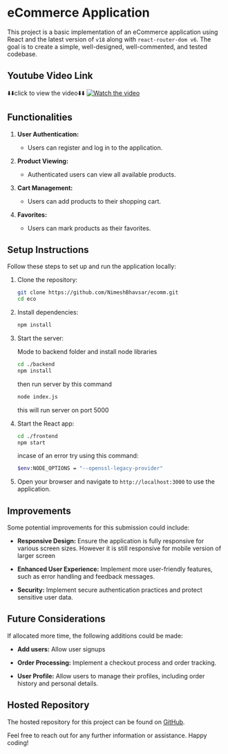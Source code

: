 # eCommerce Application

This project is a basic implementation of an eCommerce application using React and the latest version of `v18` along with `react-router-dom v6`. The goal is to create a simple, well-designed, well-commented, and tested codebase.

## Youtube Video Link
⬇️⬇️click to view the video⬇️⬇️
[![Watch the video](https://img.youtube.com/vi/FuJxDyHbFqY/maxresdefault.jpg)](https://www.youtube.com/embed/niA_G032HqA)

## Functionalities

1. **User Authentication:**
   - Users can register and log in to the application.

2. **Product Viewing:**
   - Authenticated users can view all available products.

3. **Cart Management:**
   - Users can add products to their shopping cart.
   
4. **Favorites:**
   - Users can mark products as their favorites.

## Setup Instructions

Follow these steps to set up and run the application locally:

1. Clone the repository:
   ```bash
   git clone https://github.com/NimeshBhavsar/ecomm.git
   cd eco
   ```

2. Install dependencies:
   ```bash
   npm install
   ```

3. Start the server:
   
   Mode to backend folder and install node libraries
   ```bash
   cd ./backend
   npm install
   ```
   then run server by this command
   ```bash
   node index.js
   ```
   this will run server on port 5000

4. Start the React app:
   ```bash
   cd ./frontend
   npm start
   ```
   incase of an error try using this command:
   ```bash
   $env:NODE_OPTIONS = "--openssl-legacy-provider"
   ```
   

5. Open your browser and navigate to `http://localhost:3000` to use the application.

## Improvements

Some potential improvements for this submission could include:

- **Responsive Design:** Ensure the application is fully responsive for various screen sizes. However it is still responsive for mobile version of larger screen

- **Enhanced User Experience:** Implement more user-friendly features, such as error handling and feedback messages.

- **Security:** Implement secure authentication practices and protect sensitive user data.

## Future Considerations

If allocated more time, the following additions could be made:

- **Add users:** Allow user signups

- **Order Processing:** Implement a checkout process and order tracking.

- **User Profile:** Allow users to manage their profiles, including order history and personal details.

## Hosted Repository

The hosted repository for this project can be found on [GitHub](https://github.com/NimeshBhavsar/ecomm).

Feel free to reach out for any further information or assistance. Happy coding!
